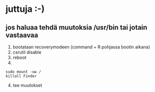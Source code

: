 # juttuja :-)

## jos haluaa tehdä muutoksia /usr/bin tai jotain vastaavaa
1. bootataan recoverymodeen (command + R pohjassa bootin aikana)
2. csrutil disable
3. reboot
3. 
```
sudo mount -uw /
killall Finder
```
4. tee muutokset
